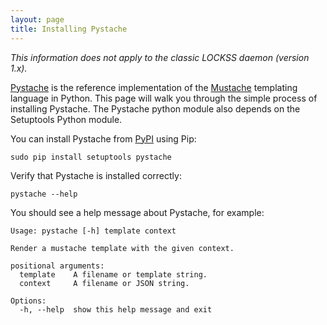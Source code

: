 ```yaml
---
layout: page
title: Installing Pystache
---
```


*This information does not apply to the classic LOCKSS daemon (version 1.x).*

[Pystache](http://defunkt.io/pystache/) is the reference implementation of the [Mustache](https://mustache.github.io/) templating language in Python. This page will walk you through the simple process of installing Pystache. The Pystache python module also depends on the Setuptools Python module.

You can install Pystache from [PyPI](https://pypi.org/) using Pip:

    sudo pip install setuptools pystache

Verify that Pystache is installed correctly:

    pystache --help

You should see a help message about Pystache, for example:

    Usage: pystache [-h] template context

    Render a mustache template with the given context.

    positional arguments:
      template    A filename or template string.
      context     A filename or JSON string.

    Options:
      -h, --help  show this help message and exit
